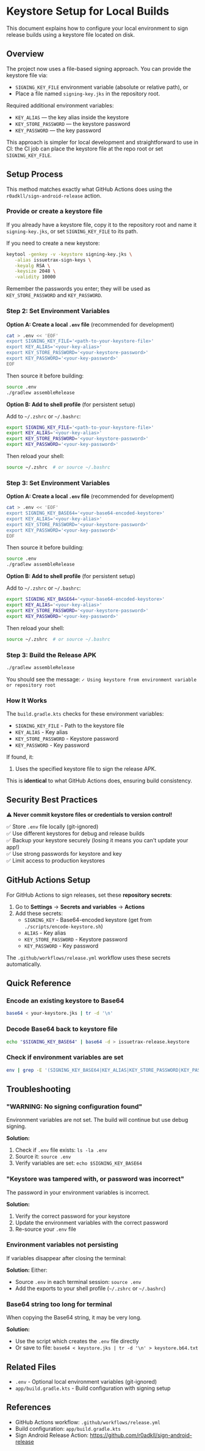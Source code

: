 # Keystore Setup for Local Builds


This document explains how to configure your local environment to sign release builds using a keystore file located on disk.

## Overview

The project now uses a file-based signing approach. You can provide the keystore file via:

- `SIGNING_KEY_FILE` environment variable (absolute or relative path), or
- Place a file named `signing-key.jks` in the repository root.

Required additional environment variables:

- `KEY_ALIAS` — the key alias inside the keystore
- `KEY_STORE_PASSWORD` — the keystore password
- `KEY_PASSWORD` — the key password

This approach is simpler for local development and straightforward to use in CI: the CI job can place the keystore file at the repo root or set `SIGNING_KEY_FILE`.

## Setup Process

This method matches exactly what GitHub Actions does using the `r0adkll/sign-android-release` action.


### Provide or create a keystore file

If you already have a keystore file, copy it to the repository root and name it `signing-key.jks`, or set `SIGNING_KEY_FILE` to its path.

If you need to create a new keystore:

```bash
keytool -genkey -v -keystore signing-key.jks \
   -alias issuetrax-sign-keys \
   -keyalg RSA \
   -keysize 2048 \
   -validity 10000
```

Remember the passwords you enter; they will be used as `KEY_STORE_PASSWORD` and `KEY_PASSWORD`.


### Step 2: Set Environment Variables

   **Option A: Create a local `.env` file** (recommended for development)
   ```bash
   cat > .env << 'EOF'
   export SIGNING_KEY_FILE='<path-to-your-keystore-file>'
   export KEY_ALIAS='<your-key-alias>'
   export KEY_STORE_PASSWORD='<your-keystore-password>'
   export KEY_PASSWORD='<your-key-password>'
   EOF
   ```

   Then source it before building:
   ```bash
   source .env
   ./gradlew assembleRelease
   ```

   **Option B: Add to shell profile** (for persistent setup)
   
   Add to `~/.zshrc` or `~/.bashrc`:
   ```bash
   export SIGNING_KEY_FILE='<path-to-your-keystore-file>'
   export KEY_ALIAS='<your-key-alias>'
   export KEY_STORE_PASSWORD='<your-keystore-password>'
   export KEY_PASSWORD='<your-key-password>'
   ```

   Then reload your shell:
   ```bash
   source ~/.zshrc  # or source ~/.bashrc
   ```

### Step 3: Set Environment Variables

   **Option A: Create a local `.env` file** (recommended for development)
   ```bash
   cat > .env << 'EOF'
   export SIGNING_KEY_BASE64='<your-base64-encoded-keystore>'
   export KEY_ALIAS='<your-key-alias>'
   export KEY_STORE_PASSWORD='<your-keystore-password>'
   export KEY_PASSWORD='<your-key-password>'
   EOF
   ```

   Then source it before building:
   ```bash
   source .env
   ./gradlew assembleRelease
   ```

   **Option B: Add to shell profile** (for persistent setup)
   
   Add to `~/.zshrc` or `~/.bashrc`:
   ```bash
   export SIGNING_KEY_BASE64='<your-base64-encoded-keystore>'
   export KEY_ALIAS='<your-key-alias>'
   export KEY_STORE_PASSWORD='<your-keystore-password>'
   export KEY_PASSWORD='<your-key-password>'
   ```

   Then reload your shell:
   ```bash
   source ~/.zshrc  # or source ~/.bashrc
   ```

### Step 3: Build the Release APK

```bash
./gradlew assembleRelease
```

You should see the message: `✓ Using keystore from environment variable or repository root`

### How It Works

The `build.gradle.kts` checks for these environment variables:
- `SIGNING_KEY_FILE` - Path to the keystore file
- `KEY_ALIAS` - Key alias
- `KEY_STORE_PASSWORD` - Keystore password
- `KEY_PASSWORD` - Key password

If found, it:
1. Uses the specified keystore file to sign the release APK.

This is **identical** to what GitHub Actions does, ensuring build consistency.

## Security Best Practices

⚠️ **Never commit keystore files or credentials to version control!**

✅ Store `.env` file locally (git-ignored)  
✅ Use different keystores for debug and release builds  
✅ Backup your keystore securely (losing it means you can't update your app!)  
✅ Use strong passwords for keystore and key  
✅ Limit access to production keystores

## GitHub Actions Setup

For GitHub Actions to sign releases, set these **repository secrets**:

1. Go to **Settings** → **Secrets and variables** → **Actions**
2. Add these secrets:
   - `SIGNING_KEY` - Base64-encoded keystore (get from `./scripts/encode-keystore.sh`)
   - `ALIAS` - Key alias
   - `KEY_STORE_PASSWORD` - Keystore password
   - `KEY_PASSWORD` - Key password

The `.github/workflows/release.yml` workflow uses these secrets automatically.

## Quick Reference

### Encode an existing keystore to Base64

```bash
base64 < your-keystore.jks | tr -d '\n'
```

### Decode Base64 back to keystore file

```bash
echo "$SIGNING_KEY_BASE64" | base64 -d > issuetrax-release.keystore
```

### Check if environment variables are set

```bash
env | grep -E '(SIGNING_KEY_BASE64|KEY_ALIAS|KEY_STORE_PASSWORD|KEY_PASSWORD)'
```

## Troubleshooting

### "WARNING: No signing configuration found"

Environment variables are not set. The build will continue but use debug signing.

**Solution:** 
1. Check if `.env` file exists: `ls -la .env`
2. Source it: `source .env`
3. Verify variables are set: `echo $SIGNING_KEY_BASE64`

### "Keystore was tampered with, or password was incorrect"

The password in your environment variables is incorrect.

**Solution:** 
1. Verify the correct password for your keystore
2. Update the environment variables with the correct password
3. Re-source your `.env` file

### Environment variables not persisting

If variables disappear after closing the terminal:

**Solution:** Either:
- Source `.env` in each terminal session: `source .env`
- Add the exports to your shell profile (`~/.zshrc` or `~/.bashrc`)

### Base64 string too long for terminal

When copying the Base64 string, it may be very long.

**Solution:** 
- Use the script which creates the `.env` file directly
- Or save to file: `base64 < keystore.jks | tr -d '\n' > keystore.b64.txt`


## Related Files

- `.env` - Optional local environment variables (git-ignored)
- `app/build.gradle.kts` - Build configuration with signing setup

## References

- GitHub Actions workflow: `.github/workflows/release.yml`
- Build configuration: `app/build.gradle.kts`
- Sign Android Release Action: https://github.com/r0adkll/sign-android-release
